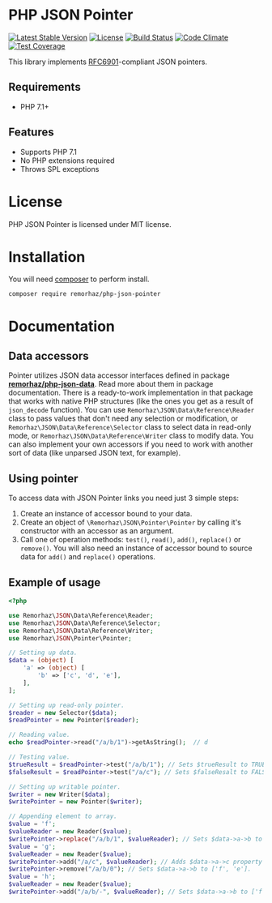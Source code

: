 # PHP JSON Pointer

[![Latest Stable Version](https://poser.pugx.org/remorhaz/php-json-pointer/v/stable)](https://packagist.org/packages/remorhaz/php-json-pointer)
[![License](https://poser.pugx.org/remorhaz/php-json-pointer/license)](https://packagist.org/packages/remorhaz/php-json-pointer)
[![Build Status](https://travis-ci.org/remorhaz/php-json-pointer.svg?branch=master)](https://travis-ci.org/remorhaz/php-json-pointer)
[![Code Climate](https://codeclimate.com/github/remorhaz/php-json-pointer/badges/gpa.svg)](https://codeclimate.com/github/remorhaz/php-json-pointer)
[![Test Coverage](https://codeclimate.com/github/remorhaz/php-json-pointer/badges/coverage.svg)](https://codeclimate.com/github/remorhaz/php-json-pointer/coverage)

This library implements [RFC6901](https://tools.ietf.org/html/rfc6901)-compliant JSON pointers.

## Requirements
* PHP 7.1+

## Features
* Supports PHP 7.1
* No PHP extensions required
* Throws SPL exceptions

# License
PHP JSON Pointer is licensed under MIT license.

# Installation
You will need [composer](https://getcomposer.org) to perform install.
```
composer require remorhaz/php-json-pointer
```

# Documentation
## Data accessors
Pointer utilizes JSON data accessor interfaces defined in package
**[remorhaz/php-json-data](https://github.com/remorhaz/php-json-data)**. Read more about them in package documentation.
There is a ready-to-work implementation in that package that works with native PHP structures (like the ones you get as
a result of `json_decode` function). You can use `Remorhaz\JSON\Data\Reference\Reader` class to pass values that don't
need any selection or modification, or `Remorhaz\JSON\Data\Reference\Selector` class to select data in read-only mode,
or `Remorhaz\JSON\Data\Reference\Writer` class to modify data. You can also implement your own accessors if you need
to work with another sort of data (like unparsed JSON text, for example).

## Using pointer
To access data with JSON Pointer links you need just 3 simple steps:

1. Create an instance of accessor bound to your data.
2. Create an object of `\Remorhaz\JSON\Pointer\Pointer` by calling it's constructor with an accessor as an argument.
3. Call one of operation methods: `test()`, `read()`, `add()`, `replace()` or `remove()`. You will also need an instance
of accessor bound to source data for `add()` and `replace()` operations.

## Example of usage
```php
<?php

use Remorhaz\JSON\Data\Reference\Reader;
use Remorhaz\JSON\Data\Reference\Selector;
use Remorhaz\JSON\Data\Reference\Writer;
use Remorhaz\JSON\Pointer\Pointer;

// Setting up data.
$data = (object) [
    'a' => (object) [
        'b' => ['c', 'd', 'e'],
    ],
];

// Setting up read-only pointer.
$reader = new Selector($data);
$readPointer = new Pointer($reader);

// Reading value.
echo $readPointer->read("/a/b/1")->getAsString();  // d

// Testing value.
$trueResult = $readPointer->test("/a/b/1"); // Sets $trueResult to TRUE (value exists).
$falseResult = $readPointer->test("/a/c"); // Sets $falseResalt to FALSE (value doesn't exist).

// Setting up writable pointer.
$writer = new Writer($data);
$writePointer = new Pointer($writer);

// Appending element to array.
$value = 'f';
$valueReader = new Reader($value);
$writePointer->replace("/a/b/1", $valueReader); // Sets $data->a->b to ['c', 'f', 'e'].
$value = 'g';
$valueReader = new Reader($value);
$writePointer->add("/a/c", $valueReader); // Adds $data->a->c property and sets it to 'g'.
$writePointer->remove("/a/b/0"); // Sets $data->a->b to ['f', 'e'].
$value = 'h';
$valueReader = new Reader($value);
$writePointer->add("/a/b/-", $valueReader); // Sets $data->a->b to ['f', 'e', 'h'].
```
